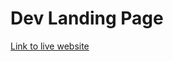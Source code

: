 # Dev Landing Page

<a href="https://www.vaibhavsoni.tech" target="_blank">Link to live website </a>